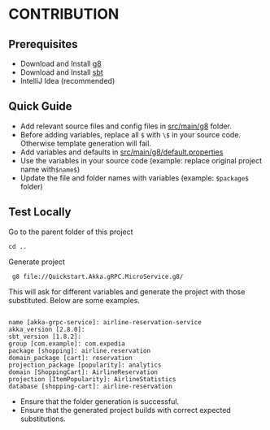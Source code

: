 # CONTRIBUTION

## Prerequisites

- Download and Install [g8](http://www.foundweekends.org/giter8/)
- Download and Install [sbt](http://www.scala-sbt.org/) 
- IntelliJ Idea (recommended)

## Quick Guide

- Add relevant source files and config files in [src/main/g8](src/main/g8) folder.
- Before adding variables, replace all `$` with `\$` in your source code. Otherwise template generation will fail.
- Add variables and defaults in [src/main/g8/default.properties](src/main/g8/default.properties)
- Use the variables in your source code (example:  replace original project name with`$name$`)
- Update the file and folder names with variables (example: `$package$` folder)

## Test Locally

Go to the parent folder of this project

```shell
cd ..
```

Generate project

```shell
 g8 file://Quickstart.Akka.gRPC.MicroService.g8/
```

This will ask for different variables and generate the project with those substituted. Below are some examples.

```shell

name [akka-grpc-service]: airline-reservation-service
akka_version [2.8.0]: 
sbt_version [1.8.2]: 
group [com.example]: com.expedia
package [shopping]: airline.reservation
domain_package [cart]: reservation
projection_package [popularity]: analytics
domain [ShoppingCart]: AirlineReservation
projection [ItemPopularity]: AirlineStatistics
database [shopping-cart]: airline-reservation

```


- Ensure that the folder generation is successful.
- Ensure that the generated project builds with correct expected substitutions.

